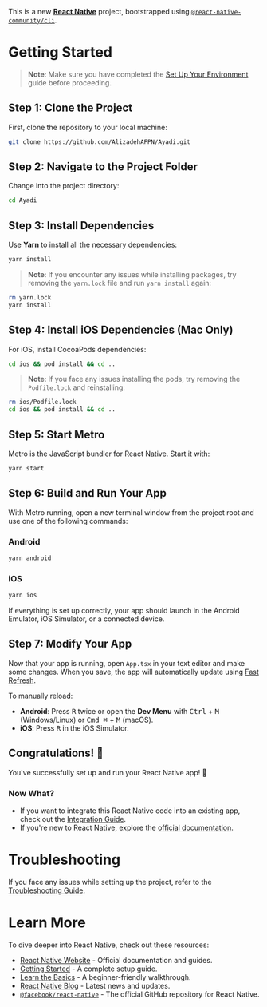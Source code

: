 This is a new [**React Native**](https://reactnative.dev) project, bootstrapped using [`@react-native-community/cli`](https://github.com/react-native-community/cli).

# Getting Started

> **Note**: Make sure you have completed the [Set Up Your Environment](https://reactnative.dev/docs/set-up-your-environment) guide before proceeding.

## Step 1: Clone the Project

First, clone the repository to your local machine:

```sh
git clone https://github.com/AlizadehAFPN/Ayadi.git
```

## Step 2: Navigate to the Project Folder

Change into the project directory:

```sh
cd Ayadi
```

## Step 3: Install Dependencies

Use **Yarn** to install all the necessary dependencies:

```sh
yarn install
```

> **Note**: If you encounter any issues while installing packages, try removing the `yarn.lock` file and run `yarn install` again:

```sh
rm yarn.lock
yarn install
```

## Step 4: Install iOS Dependencies (Mac Only)

For iOS, install CocoaPods dependencies:

```sh
cd ios && pod install && cd ..
```

> **Note**: If you face any issues installing the pods, try removing the `Podfile.lock` and reinstalling:

```sh
rm ios/Podfile.lock
cd ios && pod install && cd ..
```

## Step 5: Start Metro

Metro is the JavaScript bundler for React Native. Start it with:

```sh
yarn start
```

## Step 6: Build and Run Your App

With Metro running, open a new terminal window from the project root and use one of the following commands:

### Android

```sh
yarn android
```

### iOS

```sh
yarn ios
```

If everything is set up correctly, your app should launch in the Android Emulator, iOS Simulator, or a connected device.

## Step 7: Modify Your App

Now that your app is running, open `App.tsx` in your text editor and make some changes. When you save, the app will automatically update using [Fast Refresh](https://reactnative.dev/docs/fast-refresh).

To manually reload:

- **Android**: Press <kbd>R</kbd> twice or open the **Dev Menu** with <kbd>Ctrl</kbd> + <kbd>M</kbd> (Windows/Linux) or <kbd>Cmd ⌘</kbd> + <kbd>M</kbd> (macOS).
- **iOS**: Press <kbd>R</kbd> in the iOS Simulator.

## Congratulations! 🎉

You've successfully set up and run your React Native app! 🚀

### Now What?

- If you want to integrate this React Native code into an existing app, check out the [Integration Guide](https://reactnative.dev/docs/integration-with-existing-apps).
- If you're new to React Native, explore the [official documentation](https://reactnative.dev/docs/getting-started).

# Troubleshooting

If you face any issues while setting up the project, refer to the [Troubleshooting Guide](https://reactnative.dev/docs/troubleshooting).

# Learn More

To dive deeper into React Native, check out these resources:

- [React Native Website](https://reactnative.dev) - Official documentation and guides.
- [Getting Started](https://reactnative.dev/docs/environment-setup) - A complete setup guide.
- [Learn the Basics](https://reactnative.dev/docs/getting-started) - A beginner-friendly walkthrough.
- [React Native Blog](https://reactnative.dev/blog) - Latest news and updates.
- [`@facebook/react-native`](https://github.com/facebook/react-native) - The official GitHub repository for React Native.

